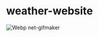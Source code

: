 # weather-website
![Webp net-gifmaker](https://user-images.githubusercontent.com/28994327/107917516-0c758680-6f8e-11eb-86c4-3077a659a22b.gif)
